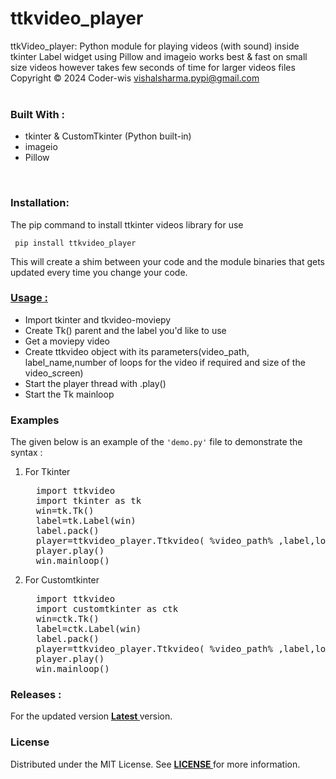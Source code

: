 # ttkvideo_player

ttkVideo_player: Python module for playing videos (with sound) inside tkinter Label widget using Pillow and imageio works best
&amp; fast on small size videos however takes few seconds of time for larger videos files Copyright © 2024 Coder-wis
<vishalsharma.pypi@gmail.com>
<br>
<br>
<h3>Built With :</h3>
<ul>
<li>tkinter & CustomTkinter (Python built-in) </li>
<li>imageio</li>
<li>Pillow</li>
</ul>
<br>
<h3>Installation: </h3>
<p>The pip command to install ttkinter videos library for use </p>
<pre><code align="center"> pip install ttkvideo_player </code></pre>
This will create a shim between your code and the module binaries that gets updated every time you change your code.
&nbsp<b><u><h3>Usage : </h3></u></b>
<ul>
<li>Import tkinter and tkvideo-moviepy<br></li>
<li>Create Tk() parent and the label you'd like to use<br></li>
<li>Get a moviepy video<br></li>
<li>Create ttkvideo object with its parameters(video_path, label_name,number of loops for the video if required and size of the video_screen)<br></li>
<li>Start the player thread with <player_name>.play()<br></li>
<li>Start the Tk mainloop<br></li>
</ul>
<h3>Examples</h3>
The given below is an example of the <code>'demo.py'</code> file to demonstrate the syntax :<br>
<ol>
<li><p> For Tkinter </p>
<pre lan='sh'>
  import ttkvideo
  import tkinter as tk
  win=tk.Tk()
  label=tk.Label(win)
  label.pack()
  player=ttkvideo_player.Ttkvideo( %video_path% ,label,loop=1,(640,400))
  player.play()
  win.mainloop()
</pre>
</li>
<li>
<p> For Customtkinter </p>
<pre lan='sh'>
  import ttkvideo
  import customtkinter as ctk
  win=ctk.Tk()
  label=ctk.Label(win)
  label.pack()
  player=ttkvideo_player.Ttkvideo( %video_path% ,label,loop=1,(640,400))
  player.play()
  win.mainloop()
</pre>
</li>
</ol>
<h3> Releases :</h3>
For the updated version <b><a href="https://pypi.org/project/ttkvideo_player/"><u> Latest </u></a></b> version.
<h3>License</h3>
Distributed under the MIT License. See <b><a href="https://github.com/Coder-wis/ttkvideo_player/blob/main/LICENSE"> LICENSE </a></b>for more information.
